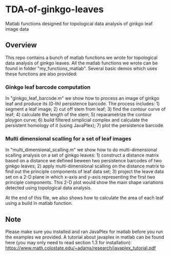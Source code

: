 # TDA-of-ginkgo-leaves
Matlab functions designed for topological data analysis of ginkgo leaf image data

## Overview
This repo contains a bunch of matlab functions we wrote for topological data analysis of ginkgo leaves. All the matlab functions we wrote can be found in folder "my_functions_matlab". Several basic demos which uses these functions are also provided:

### Ginkgo leaf barcode computation
In "ginkgo_leaf_barcode.m" we show how to process an image of ginkgo leaf and produce its (0-th) persistence barcode.
The process includes: 1) segment a leaf image; 2) cut off stem from leaf; 3) find the contour curve of leaf; 4) calculate the length of the stem; 5) reparametrize the contour ploygon curve; 6) build filtered simplicial complex and calculate the persistent homology of it (using JavaPlex); 7) plot the persistence barcode. 
### Multi dimensional scalling for a set of leaf images
In "multi_dimensional_scalling.m" we show how to do multi-dimensional scalling analysis on a set of ginkgo leaves: 1) construct a distance matrix based on a distance we defined beween two persistence barcodes of two ginkgo leaves; 2) apply multi-dimensional scalling on the distance matrix to find out the principle components of leaf data set; 3) project the leave data set on a 2-D plane in which x-axis and y-axis representing the first two principle components. This 2-D plot would show the main shape variations detected using topological data analysis.

At the end of this file, we also shows how to calculate the area of each leaf using a build in matlab function.

## Note
Please make sure you installed and ran JavaPlex for matlab before you run the examples we provided. A tutorial about javaplex in matlab can be found here (you may only need to read section 1.3 for installation):
https://www.math.colostate.edu/~adams/research/javaplex_tutorial.pdf

